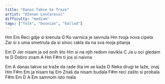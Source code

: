```yaml
---
title: "Danas Takve Se Traze"
artist: "Dženan Lončarević"
difficulty: "medium"
tags: ["folk", "bosnian", "ballad"]
---
```


Hm  	          Em
Reci gdje si krenula
		   G
Ko varnica je sevnula
	       Hm
tvoja nova cipela
Zar si s uma smetnula
da si sinoc rakla da
na sva moja pitanja

Em		     D
Jer nisam ja od onih što
		     Hm	
si na njih redom navikla
                C
Ja u oci gledam te
      D
Dobro znam
              A    Hm F#m
ti jos si naivna

Em
A danas takve se traže
da rade šta im se kaže
D
Neka drugi te laže, znaj
   Hm F#m Em
ja nisam taj
Em
Znaš da nisam budala
		   F#m
reci zašto si probala
       F#m Em D A  Em
samnom isto mala

